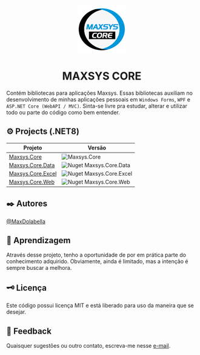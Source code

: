 <div align="center">
<img src="src/Maxsys.Core/PackageAssets/logo.png"alt="drawing" width="128" />
<h1>MAXSYS CORE</h1>
</div>

Contém bibliotecas para aplicações Maxsys.
Essas bibliotecas auxiliam no desenvolvimento de minhas aplicações pessoais em `Windows Forms`, `WPF` e `ASP.NET Core (WebAPI / MVC)`. Sinta-se livre pra estudar, alterar e utilizar todo ou parte do código como bem entender.

## :gear: Projects (.NET8)

| Projeto                                                                        | Versão                                                                        |
|--------------------------------------------------------------------------------|-------------------------------------------------------------------------------|
| [Maxsys.Core](https://www.nuget.org/packages/Maxsys.Core)                      | ![Maxsys.Core](https://img.shields.io/nuget/v/Maxsys.Core)                    |
| [Maxsys.Core.Data](https://www.nuget.org/packages/Maxsys.Core.Data)            | ![Nuget Maxsys.Core.Data](https://img.shields.io/nuget/v/Maxsys.Core.Data)    |
| [Maxsys.Core.Excel](https://www.nuget.org/packages/Maxsys.Core.Excel)          | ![Nuget Maxsys.Core.Excel](https://img.shields.io/nuget/v/Maxsys.Core.Excel)  |
| [Maxsys.Core.Web](https://www.nuget.org/packages/Maxsys.Core.Web)              | ![Nuget Maxsys.Core.Web](https://img.shields.io/nuget/v/Maxsys.Core.Web)      |



## :black_nib: Autores
[@MaxDolabella](https://www.github.com/MaxDolabella)

## :monocle_face: Aprendizagem
Através desse projeto, tenho a oportunidade de por em prática parte do conhecimento adquirido. Obviamente, ainda é limitado, mas a intenção é sempre buscar a melhora.

## :old_key: Licença
Este código possui licença MIT e está liberado para uso da maneira que se desejar.
  
## :email: Feedback
Quaisquer sugestões ou outro contato, escreva-me nesse [e-mail](mailto:maxsystech@outlook.com?subject=Github%20contact).

<!-- 
    hs41
    https://github.com/ikatyang/emoji-cheat-sheet)
-->